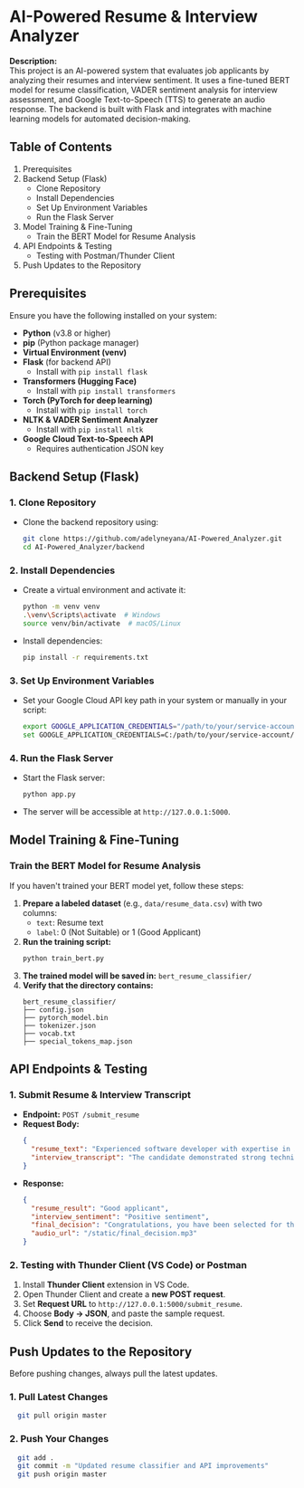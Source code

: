 # AI-Powered Resume & Interview Analyzer

**Description:**  
This project is an AI-powered system that evaluates job applicants by analyzing their resumes and interview sentiment. It uses a fine-tuned BERT model for resume classification, VADER sentiment analysis for interview assessment, and Google Text-to-Speech (TTS) to generate an audio response. The backend is built with Flask and integrates with machine learning models for automated decision-making.

## Table of Contents
1. Prerequisites  
2. Backend Setup (Flask)  
   - Clone Repository  
   - Install Dependencies  
   - Set Up Environment Variables  
   - Run the Flask Server  
3. Model Training & Fine-Tuning  
   - Train the BERT Model for Resume Analysis  
4. API Endpoints & Testing  
   - Testing with Postman/Thunder Client  
5. Push Updates to the Repository

## Prerequisites
Ensure you have the following installed on your system:

- **Python** (v3.8 or higher)
- **pip** (Python package manager)
- **Virtual Environment (venv)**
- **Flask** (for backend API)
  - Install with `pip install flask`
- **Transformers (Hugging Face)**
  - Install with `pip install transformers`
- **Torch (PyTorch for deep learning)**
  - Install with `pip install torch`
- **NLTK & VADER Sentiment Analyzer**
  - Install with `pip install nltk`
- **Google Cloud Text-to-Speech API**
  - Requires authentication JSON key

## Backend Setup (Flask)

### 1. Clone Repository

- Clone the backend repository using:
  ```bash
  git clone https://github.com/adelyneyana/AI-Powered_Analyzer.git
  cd AI-Powered_Analyzer/backend
  ```

### 2. Install Dependencies

- Create a virtual environment and activate it:
  ```bash
  python -m venv venv
  .\venv\Scripts\activate  # Windows
  source venv/bin/activate  # macOS/Linux
  ```

- Install dependencies:
  ```bash
  pip install -r requirements.txt
  ```

### 3. Set Up Environment Variables

- Set your Google Cloud API key path in your system or manually in your script:
  ```bash
  export GOOGLE_APPLICATION_CREDENTIALS="/path/to/your/service-account.json"  # macOS/Linux
  set GOOGLE_APPLICATION_CREDENTIALS=C:/path/to/your/service-account/your-key.json  # Windows
  ```

### 4. Run the Flask Server

- Start the Flask server:
  ```bash
  python app.py
  ```

- The server will be accessible at `http://127.0.0.1:5000`.

## Model Training & Fine-Tuning

### Train the BERT Model for Resume Analysis
If you haven't trained your BERT model yet, follow these steps:

1. **Prepare a labeled dataset** (e.g., `data/resume_data.csv`) with two columns:
   - `text`: Resume text
   - `label`: 0 (Not Suitable) or 1 (Good Applicant)
2. **Run the training script:**
   ```bash
   python train_bert.py
   ```
3. **The trained model will be saved in:** `bert_resume_classifier/`
4. **Verify that the directory contains:**
   ```
   bert_resume_classifier/
   ├── config.json
   ├── pytorch_model.bin
   ├── tokenizer.json
   ├── vocab.txt
   ├── special_tokens_map.json
   ```

## API Endpoints & Testing

### 1. **Submit Resume & Interview Transcript**
- **Endpoint:** `POST /submit_resume`
- **Request Body:**
  ```json
  {
    "resume_text": "Experienced software developer with expertise in AI and Python.",
    "interview_transcript": "The candidate demonstrated strong technical skills and good communication."
  }
  ```
- **Response:**
  ```json
  {
    "resume_result": "Good applicant",
    "interview_sentiment": "Positive sentiment",
    "final_decision": "Congratulations, you have been selected for the job!",
    "audio_url": "/static/final_decision.mp3"
  }
  ```

### 2. **Testing with Thunder Client (VS Code) or Postman**
1. Install **Thunder Client** extension in VS Code.
2. Open Thunder Client and create a **new POST request**.
3. Set **Request URL** to `http://127.0.0.1:5000/submit_resume`.
4. Choose **Body → JSON**, and paste the sample request.
5. Click **Send** to receive the decision.

## Push Updates to the Repository

Before pushing changes, always pull the latest updates.

### 1. Pull Latest Changes
```bash
  git pull origin master
```

### 2. Push Your Changes
```bash
  git add .
  git commit -m "Updated resume classifier and API improvements"
  git push origin master
```

